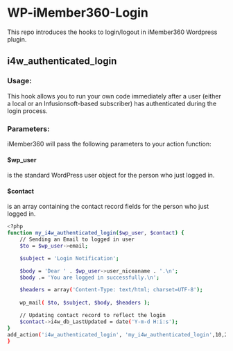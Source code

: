 # WP-iMember360-Login

This repo introduces the hooks to login/logout in iMember360 Wordpress plugin.

## i4w_authenticated_login

### Usage:
This hook allows you to run your own code immediately after a user (either a local or an Infusionsoft-based subscriber) has authenticated during the login process.

### Parameters:
iMember360 will pass the following parameters to your action function:

#### $wp_user
is the standard WordPress user object for the person who just logged in.
#### $contact
is an array containing the contact record fields for the person who just logged in.


```bash
<?php
function my_i4w_authenticated_login($wp_user, $contact) {
  	// Sending an Email to logged in user
	$to = $wp_user->email;

	$subject = 'Login Notification';

	$body = 'Dear ' . $wp_user->user_niceaname . '.\n';
	$body .= 'You are logged in successfully.\n';

	$headers = array('Content-Type: text/html; charset=UTF-8');
	 
	wp_mail( $to, $subject, $body, $headers );

	// Updating contact record to reflect the login
	$contact->i4w_db_LastUpdated = date('Y-m-d H:i:s');
}
add_action('i4w_authenticated_login', 'my_i4w_authenticated_login',10,2);
}
```